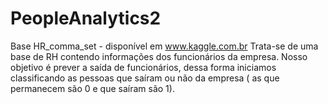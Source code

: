 # PeopleAnalytics2
Base HR_comma_set - disponível em www.kaggle.com.br Trata-se de uma base de RH contendo informações dos funcionários da empresa. Nosso objetivo é prever a saída de funcionários, dessa forma iniciamos classificando as pessoas que saíram ou não da empresa ( as que permanecem são 0 e que saíram são 1).
